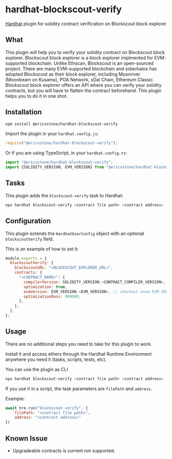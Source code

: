 # hardhat-blockscout-verify

[Hardhat](https://hardhat.org) plugin for solidity contract verification on Blockscout block explorer

## What

This plugin will help you to verify your solidity contract on Blockscout block explorer. Blockscout block explorer is a block explorer implmented for EVM-supported blockchain. Unlike Ethscan, Blockscout is an open-sourced project. There are many EVM-supported blockchain and sidechains has adopted Blockscout as their block explorer, including Moonriver (Moonbeam on Kusama), POA Network, xDai Chain, Ethereum Classic. Blockscout block explorer offers an API where you can verify your solidity contracts, but you will have to flatten the contract beforehand. This plugin helps you to do it in one shot.

## Installation

```bash
npm install @ericxstone/hardhat-blockscout-verify
```

Import the plugin in your `hardhat.config.js`:

```js
require("@ericxstone/hardhat-blockscout-verify");
```

Or if you are using TypeScript, in your `hardhat.config.ts`:

```ts
import "@ericxstone/hardhat-blockscout-verify";
import {SOLIDITY_VERSION, EVM_VERSION} from "@ericxstone/hardhat-blockscout-verify";
```

## Tasks

This plugin adds the `blockscout-verify` task to Hardhat:
```bash
npx hardhat blockscout-verify <contract file path> <contract address>
```

## Configuration

This plugin extends the `HardhatUserConfig` object with an optional `blockscoutVerify` field.

This is an example of how to set it:

```js
module.exports = {
  blockscoutVerify: {
    blockscoutURL: "<BLOCKSCOUT_EXPLORER_URL>",
    contracts: {
      "<CONTRACT_NAME>": {
        compilerVersion: SOLIDITY_VERSION.<CONTRACT_COMPILER_VERSION>, // checkout enum SOLIDITY_VERSION
        optimization: true,
        evmVersion: EVM_VERSION.<EVM_VERSION>, // checkout enum EVM_VERSION
        optimizationRuns: 999999,
      },
    },
  },
};
```

## Usage

There are no additional steps you need to take for this plugin to work.

Install it and access ethers through the Hardhat Runtime Environment anywhere
you need it (tasks, scripts, tests, etc).

You can use the plugin as CLI
```bash
npx hardhat blockscout-verify <contract file path> <contract address>
```

If you use it in a script, the task parameters are `filePath` and `address`.

Example:
```js
await hre.run("blockscout-verify", {
    filePath: "<contract file path>",
    address: "<contract address>"
})
```

## Known Issue

- Upgradeable contracts is current not supported.
